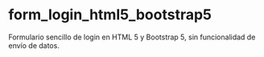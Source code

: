 # form_login_html5_bootstrap5
Formulario sencillo de login en HTML 5 y Bootstrap 5, sin funcionalidad de envío de datos.
